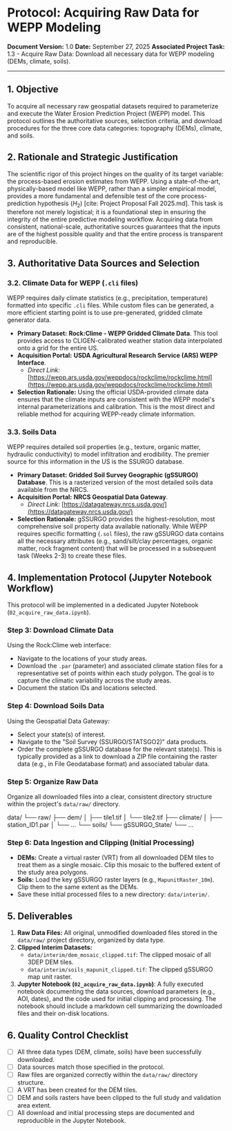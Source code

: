 # Protocol: Acquiring Raw Data for WEPP Modeling

**Document Version:** 1.0
**Date:** September 27, 2025
**Associated Project Task:** 1.3 - Acquire Raw Data: Download all necessary data for WEPP modeling (DEMs, climate, soils).

---

## 1. Objective

To acquire all necessary raw geospatial datasets required to parameterize and execute the Water Erosion Prediction Project (WEPP) model. This protocol outlines the authoritative sources, selection criteria, and download procedures for the three core data categories: topography (DEMs), climate, and soils.

## 2. Rationale and Strategic Justification

The scientific rigor of this project hinges on the quality of its target variable: the process-based erosion estimates from WEPP. Using a state-of-the-art, physically-based model like WEPP, rather than a simpler empirical model, provides a more fundamental and defensible test of the core process-prediction hypothesis ($H_2$) [cite: Project Proposal Fall 2025.md]. This task is therefore not merely logistical; it is a foundational step in ensuring the integrity of the entire predictive modeling workflow. Acquiring data from consistent, national-scale, authoritative sources guarantees that the inputs are of the highest possible quality and that the entire process is transparent and reproducible.

## 3. Authoritative Data Sources and Selection


### 3.2. Climate Data for WEPP (`.cli` files)

WEPP requires daily climate statistics (e.g., precipitation, temperature) formatted into specific `.cli` files. While custom files can be generated, a more efficient starting point is to use pre-generated, gridded climate generator data.

* **Primary Dataset:** **Rock:Clime - WEPP Gridded Climate Data**. This tool provides access to CLIGEN-calibrated weather station data interpolated onto a grid for the entire US.
* **Acquisition Portal:** **USDA Agricultural Research Service (ARS) WEPP Interface**.
    * *Direct Link:* [https://wepp.ars.usda.gov/weppdocs/rockclime/rockclime.html](https://wepp.ars.usda.gov/weppdocs/rockclime/rockclime.html)
* **Selection Rationale:** Using the official USDA-provided climate data ensures that the climate inputs are consistent with the WEPP model's internal parameterizations and calibration. This is the most direct and reliable method for acquiring WEPP-ready climate information.

### 3.3. Soils Data

WEPP requires detailed soil properties (e.g., texture, organic matter, hydraulic conductivity) to model infiltration and erodibility. The premier source for this information in the US is the SSURGO database.

* **Primary Dataset:** **Gridded Soil Survey Geographic (gSSURGO) Database**. This is a rasterized version of the most detailed soils data available from the NRCS.
* **Acquisition Portal:** **NRCS Geospatial Data Gateway**.
    * *Direct Link:* [https://datagateway.nrcs.usda.gov/](https://datagateway.nrcs.usda.gov/)
* **Selection Rationale:** gSSURGO provides the highest-resolution, most comprehensive soil property data available nationally. While WEPP requires specific formatting (`.sol` files), the raw gSSURGO data contains all the necessary attributes (e.g., sand/silt/clay percentages, organic matter, rock fragment content) that will be processed in a subsequent task (Weeks 2-3) to create these files.

## 4. Implementation Protocol (Jupyter Notebook Workflow)

This protocol will be implemented in a dedicated Jupyter Notebook (`02_acquire_raw_data.ipynb`).

### Step 3: Download Climate Data
Using the Rock:Clime web interface:
* Navigate to the locations of your study areas.
* Download the `.par` (parameter) and associated climate station files for a representative set of points within each study polygon. The goal is to capture the climatic variability across the study areas.
* Document the station IDs and locations selected.

### Step 4: Download Soils Data
Using the Geospatial Data Gateway:
* Select your state(s) of interest.
* Navigate to the "Soil Survey (SSURGO/STATSGO2)" data products.
* Order the complete gSSURGO database for the relevant state(s). This is typically provided as a link to download a ZIP file containing the raster data (e.g., in File Geodatabase format) and associated tabular data.

### Step 5: Organize Raw Data
Organize all downloaded files into a clear, consistent directory structure within the project's `data/raw/` directory.

data/
└── raw/
├── dem/
│   ├── tile1.tif
│   └── tile2.tif
├── climate/
│   ├── station_ID1.par
│   └── ...
└── soils/
└── gSSURGO_State/
└── ...

### Step 6: Data Ingestion and Clipping (Initial Processing)
* **DEMs:** Create a virtual raster (VRT) from all downloaded DEM tiles to treat them as a single mosaic. Clip this mosaic to the buffered extent of the study area polygons.
* **Soils:** Load the key gSSURGO raster layers (e.g., `MapunitRaster_10m`). Clip them to the same extent as the DEMs.
* Save these initial processed files to a new directory: `data/interim/`.

## 5. Deliverables

1.  **Raw Data Files:** All original, unmodified downloaded files stored in the `data/raw/` project directory, organized by data type.
2.  **Clipped Interim Datasets:**
    * `data/interim/dem_mosaic_clipped.tif`: The clipped mosaic of all 3DEP DEM tiles.
    * `data/interim/soils_mapunit_clipped.tif`: The clipped gSSURGO map unit raster.
3.  **Jupyter Notebook (`02_acquire_raw_data.ipynb`)**: A fully executed notebook documenting the data sources, download parameters (e.g., AOI, dates), and the code used for initial clipping and processing. The notebook should include a markdown cell summarizing the downloaded files and their on-disk locations.

## 6. Quality Control Checklist

* [ ] All three data types (DEM, climate, soils) have been successfully downloaded.
* [ ] Data sources match those specified in the protocol.
* [ ] Raw files are organized correctly within the `data/raw/` directory structure.
* [ ] A VRT has been created for the DEM tiles.
* [ ] DEM and soils rasters have been clipped to the full study and validation area extent.
* [ ] All download and initial processing steps are documented and reproducible in the Jupyter Notebook.